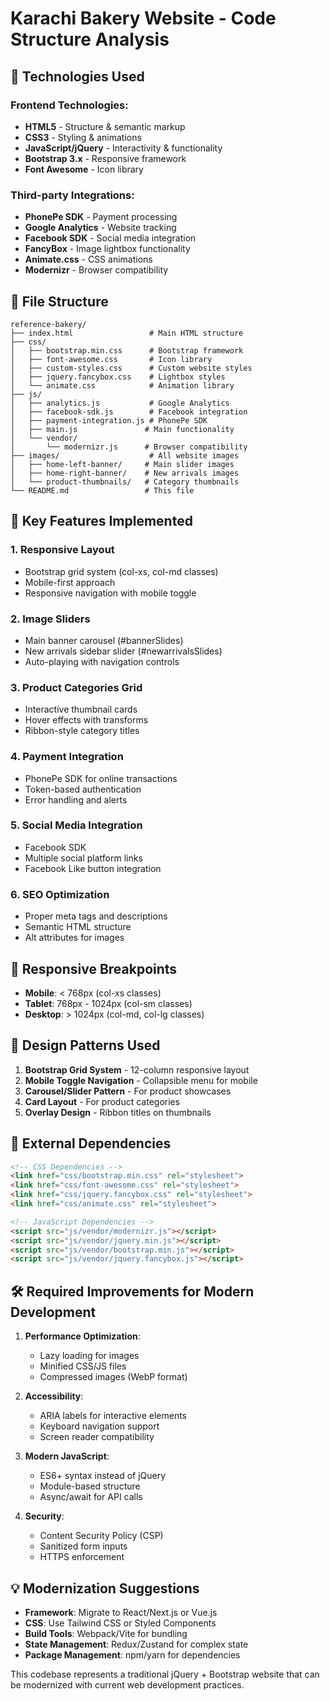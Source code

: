 # Karachi Bakery Website - Code Structure Analysis

## 🔧 Technologies Used

### Frontend Technologies:
- **HTML5** - Structure & semantic markup
- **CSS3** - Styling & animations  
- **JavaScript/jQuery** - Interactivity & functionality
- **Bootstrap 3.x** - Responsive framework
- **Font Awesome** - Icon library

### Third-party Integrations:
- **PhonePe SDK** - Payment processing
- **Google Analytics** - Website tracking
- **Facebook SDK** - Social media integration
- **FancyBox** - Image lightbox functionality
- **Animate.css** - CSS animations
- **Modernizr** - Browser compatibility

## 📁 File Structure

```
reference-bakery/
├── index.html                 # Main HTML structure
├── css/
│   ├── bootstrap.min.css      # Bootstrap framework
│   ├── font-awesome.css       # Icon library
│   ├── custom-styles.css      # Custom website styles
│   ├── jquery.fancybox.css    # Lightbox styles
│   └── animate.css            # Animation library
├── js/
│   ├── analytics.js           # Google Analytics
│   ├── facebook-sdk.js        # Facebook integration
│   ├── payment-integration.js # PhonePe SDK
│   ├── main.js               # Main functionality
│   └── vendor/
│       └── modernizr.js      # Browser compatibility
├── images/                    # All website images
│   ├── home-left-banner/     # Main slider images
│   ├── home-right-banner/    # New arrivals images
│   └── product-thumbnails/   # Category thumbnails
└── README.md                 # This file
```

## 🚀 Key Features Implemented

### 1. **Responsive Layout**
- Bootstrap grid system (col-xs, col-md classes)
- Mobile-first approach
- Responsive navigation with mobile toggle

### 2. **Image Sliders**
- Main banner carousel (#bannerSlides)
- New arrivals sidebar slider (#newarrivalsSlides)
- Auto-playing with navigation controls

### 3. **Product Categories Grid**
- Interactive thumbnail cards
- Hover effects with transforms
- Ribbon-style category titles

### 4. **Payment Integration**
- PhonePe SDK for online transactions
- Token-based authentication
- Error handling and alerts

### 5. **Social Media Integration**
- Facebook SDK
- Multiple social platform links
- Facebook Like button integration

### 6. **SEO Optimization**
- Proper meta tags and descriptions
- Semantic HTML structure
- Alt attributes for images

## 📱 Responsive Breakpoints

- **Mobile**: < 768px (col-xs classes)
- **Tablet**: 768px - 1024px (col-sm classes)
- **Desktop**: > 1024px (col-md, col-lg classes)

## 🎨 Design Patterns Used

1. **Bootstrap Grid System** - 12-column responsive layout
2. **Mobile Toggle Navigation** - Collapsible menu for mobile
3. **Carousel/Slider Pattern** - For product showcases
4. **Card Layout** - For product categories
5. **Overlay Design** - Ribbon titles on thumbnails

## 🔌 External Dependencies

```html
<!-- CSS Dependencies -->
<link href="css/bootstrap.min.css" rel="stylesheet">
<link href="css/font-awesome.css" rel="stylesheet">
<link href="css/jquery.fancybox.css" rel="stylesheet">
<link href="css/animate.css" rel="stylesheet">

<!-- JavaScript Dependencies -->
<script src="js/vendor/modernizr.js"></script>
<script src="js/vendor/jquery.min.js"></script>
<script src="js/vendor/bootstrap.min.js"></script>
<script src="js/vendor/jquery.fancybox.js"></script>
```

## 🛠 Required Improvements for Modern Development

1. **Performance Optimization**:
   - Lazy loading for images
   - Minified CSS/JS files
   - Compressed images (WebP format)

2. **Accessibility**:
   - ARIA labels for interactive elements
   - Keyboard navigation support
   - Screen reader compatibility

3. **Modern JavaScript**:
   - ES6+ syntax instead of jQuery
   - Module-based structure
   - Async/await for API calls

4. **Security**:
   - Content Security Policy (CSP)
   - Sanitized form inputs
   - HTTPS enforcement

## 💡 Modernization Suggestions

- **Framework**: Migrate to React/Next.js or Vue.js
- **CSS**: Use Tailwind CSS or Styled Components
- **Build Tools**: Webpack/Vite for bundling
- **State Management**: Redux/Zustand for complex state
- **Package Management**: npm/yarn for dependencies

This codebase represents a traditional jQuery + Bootstrap website that can be modernized with current web development practices.
